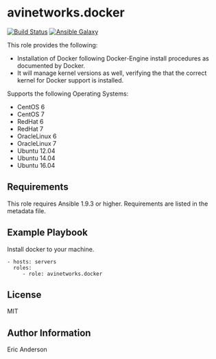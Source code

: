 # avinetworks.docker

[![Build Status](https://travis-ci.org/avinetworks/ansible-role-docker.svg?branch=master)](https://travis-ci.org/avinetworks/ansible-role-docker)
[![Ansible Galaxy](https://img.shields.io/badge/galaxy-avinetworks.docker-blue.svg)](https://galaxy.ansible.com/avinetworks/docker/)


This role provides the following:
* Installation of Docker following Docker-Engine install procedures as documented by Docker.
* It will manage kernel versions as well, verifying the that the correct kernel for Docker support is installed.

Supports the following Operating Systems:
* CentOS 6
* CentOS 7
* RedHat 6
* RedHat 7
* OracleLinux 6
* OracleLinux 7
* Ubuntu 12.04
* Ubuntu 14.04
* Ubuntu 16.04

## Requirements

This role requires Ansible 1.9.3 or higher. Requirements are listed in the metadata file.

## Example Playbook

Install docker to your machine.

    - hosts: servers
      roles:
         - role: avinetworks.docker

## License

MIT

## Author Information

Eric Anderson
